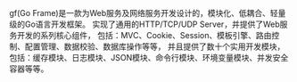 gf(Go Frame)是一款为Web服务及网络服务开发设计的，模块化、低耦合、轻量级的Go语言开发框架。 实现了通用的HTTP/TCP/UDP Server，并提供了Web服务开发的系列核心组件， 包括：MVC、Cookie、Session、模板引擎、路由控制、配置管理、数据校验、数据库操作等等， 并且提供了数十个实用开发模块，包括：缓存模块、日志模块、JSON模块、命令行模块、环境变量模块、并发安全容器等等。